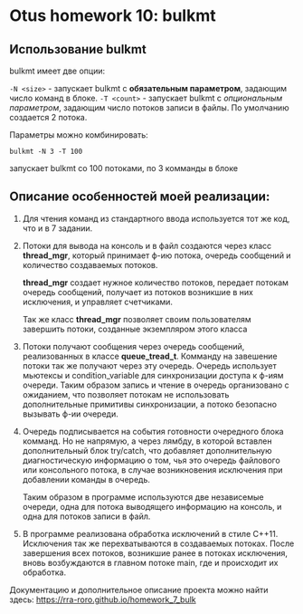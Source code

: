 # Otus homework 10: bulkmt

## Использование bulkmt

bulkmt имеет две опции:

`-N <size>`   - запускает bulkmt с **обязательным параметром**, задающим число команд в блоке.
`-T <count>`  - запускает bulkmt с *опциональным параметром*, задающим число потоков записи в файлы.
                       По умолчанию создается 2 потока.

Параметры можно комбинировать:

`bulkmt -N 3 -T 100`

запускает bulkmt cо 100 потоками, по 3 комманды в блоке

## Описание особенностей моей реализации:

1)  Для чтения команд из стандартного ввода используется тот же код, что и в 7 задании.

2)  Потоки для вывода на консоль и в файл создаются через класс **thread_mgr**, который принимает 
    ф-ию потока, очередь сообщений и количество создаваемых потоков.

    **thread_mgr** создает нужное количество потоков, передает потокам очередь сообщений,
    получает из потоков возникшие в них исключения, и управляет счетчиками.

    Так же класс **thread_mgr** позволяет своим пользователям завершить потоки,
    созданные экземпляром этого класса
        
3)  Потоки получают сообщения через очередь сообщений, реализованных в классе **queue_tread_t**.
    Комманду на завешение потоки так же получают через эту очередь.
    Очередь использует мьютексы и condition_variable для синхронизации доступа к ф-иям очереди.
    Таким образом запись и чтение в очередь организовано с ожиданием, что позволяет потокам не использовать
    дополнительные примитивы синхронизации, а потоко безопасно вызывать ф-ии очереди.

4)  Очередь подписывается на события готовности очередного блока комманд. Но не напрямую, а через лямбду, 
    в которой вставлен дополнительный блок try/catch, что добавляет дополнительную диагностическую информацию о том, 
    чья это очередь файлового или консольного потока, в случае возникновения исключения при добавлении команды в очередь.

    Таким образом в программе используются две независемые очереди, одна для потока выводящего информацию на консоль, и одна для 
    потоков записи в файл.

5) В программе реализована обработка исключений в стиле С++11. Исключения так же перехватываются в создаваемых потоках. 
   После завершения всех потоков, возникшие ранее в потоках исключения, вновь возбуждаются в главном потоке main, где и происходит их обработка.


Документацию и дополнительное описание проекта можно найти здесь:
https://rra-roro.github.io/homework_7_bulk
